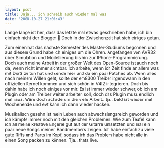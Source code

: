 ```yaml
---
layout: post
title: Jaja... ich schreib auch wieder mal was
date: '2008-10-27 21:08:43'
---
```



Lange lange ist her, dass das letzte mal etwas geschrieben habe, ich bin einfach nicht der Blogger 🙂
 Doch in der Zwischenzeit hat sich einiges getan.

Zum einen hat das nächste Semester des Master-Studiums begonnen und aus diesem Grund habe ich einiges um die Ohren. Angefangen von AVR32 über Simulation und Modellierung bis hin zur IPhone-Programmierung. Doch auch meine Arbeit in der großen Welt des Open-Source ist auch noch da, wenn nicht immer sichtbar. Ich arbeite, wenn ich Zeit finde an allem was mit Dxr3 zu tun hat und sende hier und da ein paar Patches ab. Wenn alles nach meinem Willen geht, sollte der em8300 Treiber irgendwann in den offiziellen Kernel kommen und sich schön in V4l2 integrieren. Doch bis dahin habe ich noch einiges vor mir. Es ist immer wieder schwer, ob ich am Plugin oder am Treiber weiter arbeiten soll, doch das Plugin muss endlich mal raus. Wäre doch schade um die viele Arbeit.. tja.. bald ist wieder mal Wochenende und evt kann ich dann wieder hacken.

Musikalisch gesehn ist mein Leben auch abwechslungsreich geworden und ich kämpfe immer noch mit den gleichen Problemen. Wie zum Teufel kann ich all meine kreative Engerie gut auf der Gitarre umsetzten und mal ein paar neue Songs meinen Bandmembers zeigen. Ich habe einfach zu viele gute Riffs und Parts im Kopf, sodass ich das Problem habe nicht alle in einen Song packen zu können. Tja.. thats live.

